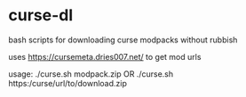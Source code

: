 # curse-dl
bash scripts for downloading curse modpacks without rubbish

uses https://cursemeta.dries007.net/ to get mod urls

usage: ./curse.sh modpack.zip OR ./curse.sh https:/curse/url/to/download.zip
